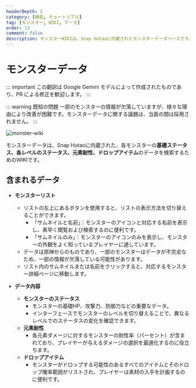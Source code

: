 ```yaml
---
headerDepth: 2
category: [機能, チュートリアル]
tag: [モンスター, WIKI, データ]
order: 13
comment: false
description: モンスターWIKIは、Snap Hutaoに内蔵されたモンスターデータベースです。プレイヤーはこれを利用して、原神内の全モンスターの詳細情報を検索し、モンスターを分析してゲームの難易度を下げることができます。
---
```


# モンスターデータ

::: important
この翻訳は Google Gemini モデルによって作成されたものであり、PR による修正を歓迎します。
:::

::: warning 既知の問題
一部のモンスターの情報が欠落していますが、様々な理由により改善が困難です。モンスターデータに関する議題は、当面の間は採用されません。
:::

![monster-wiki](https://img.alicdn.com/imgextra/i3/1797064093/O1CN01WdFqdC1g6e0sAREwO_!!1797064093.png_.webp)

モンスターデータは、Snap Hutaoに内蔵された、各モンスターの**基礎ステータス、各レベルのステータス、元素耐性、ドロップアイテム**のデータを検索するためのWIKIです。

## 含まれるデータ

- **モンスターリスト**

  - リストの左上にあるボタンを使用すると、リストの表示方法を切り替えることができます。
    - 「サムネイルと名前」：モンスターのアイコンと対応する名前を表示し、素早く閲覧および検索するのに便利です。
    - 「サムネイルのみ」：モンスターのアイコンのみを表示し、モンスターの外観をよく知っているプレイヤーに適しています。
  - データは原神からのものであり、一部のモンスターはデータが不完全なため、一部の情報が欠落している可能性があります。
  - リスト内のサムネイルまたは名前をクリックすると、対応するモンスター詳細ページに移動します。

- **データ内容**
  - **モンスターのステータス**
    - モンスターの基礎HP、攻撃力、防御力などの重要なデータ。
    - インターフェースでモンスターのレベルを切り替えることで、異なるレベルでのステータスの変化を確認できます。
  - **元素耐性**
    - 各元素ダメージに対するモンスターの耐性率（パーセント）が含まれており、プレイヤーが与えるダメージの選択を最適化するのに役立ちます。
  - **ドロップアイテム**
    - モンスターがドロップする可能性のあるすべてのアイテムとそのドロップ確率範囲がリストされ、プレイヤーは素材の入手を計画するのに便利です。
